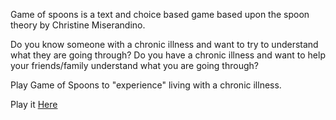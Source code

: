 Game of spoons is a text and choice based game based upon the spoon theory by Christine Miserandino.


Do you know someone with a chronic illness and want to try to understand what they are going through?
Do you have a chronic illness and want to help your friends/family understand what you are going through?

Play Game of Spoons to "experience" living with a chronic illness.


Play it <a href="https://gameofspoons.justlask.com">Here</a>
